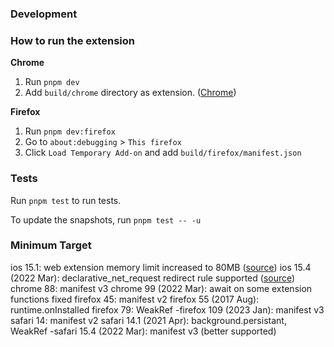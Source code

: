 ### Development

### How to run the extension

**Chrome**

1. Run `pnpm dev`
2. Add `build/chrome` directory as extension. ([Chrome](https://developer.chrome.com/docs/extensions/mv3/getstarted/development-basics/#load-unpacked))

**Firefox**

1. Run `pnpm dev:firefox`
2. Go to `about:debugging` > `This firefox`
3. Click `Load Temporary Add-on` and add `build/firefox/manifest.json`

### Tests

Run `pnpm test` to run tests.

To update the snapshots, run `pnpm test -- -u`

### Minimum Target

ios 15.1: web extension memory limit increased to 80MB ([source](https://developer.apple.com/forums/thread/687642))
ios 15.4 (2022 Mar): declarative_net_request redirect rule supported ([source](https://developer.apple.com/documentation/safariservices/safari_web_extensions/blocking_content_with_your_safari_web_extension))
chrome 88: manifest v3
chrome 99 (2022 Mar): await on some extension functions fixed
firefox 45: manifest v2
firefox 55 (2017 Aug): runtime.onInstalled
firefox 79: WeakRef
-firefox 109 (2023 Jan): manifest v3
safari 14: manifest v2
safari 14.1 (2021 Apr): background.persistant, WeakRef
-safari 15.4 (2022 Mar): manifest v3 (better supported)
